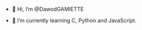 - 👋 Hi, I’m @DawodGAMIETTE

- 🌱 I’m currently learning C, Python and JavaScript.

<!---
DawodGAMIETTE/DawodGAMIETTE is a ✨ special ✨ repository because its `README.md` (this file) appears on your GitHub profile.
You can click the Preview link to take a look at your changes.
--->
